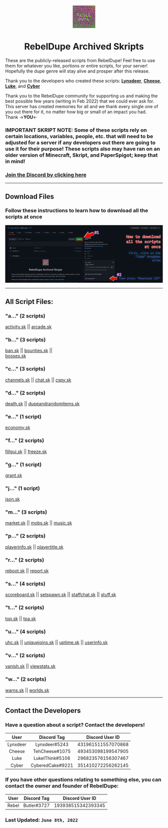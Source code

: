 <p align="center">
  <img src="https://raw.githubusercontent.com/CyberedCake/RDScripts/main/assets/RebelDupeLogo.png" />
</p>
<h1 align="center">RebelDupe Archived Skripts</h1>

These are the publicly-released scripts from RebelDupe! Feel free to use them for whatever you like, portions or 
entire scripts, for your server! Hopefully the dupe genre will stay alive and prosper after this release.

Thank you to the developers who created these scripts: **[Lynxdeer](#lynxdeer)**, **[Cheese](#cheese)**, **[Luke](#luke)**, and **[Cyber](#cyber)**     
           
Thank you to the RebelDupe community for supporting us and making the best possible few years (writing in Feb 2022) 
that we could ever ask for. This server has created memories for all and we thank every single one of you out there for it, no matter how big or small of an impact you had.          
Thank ->**YOU**<-

### IMPORTANT SKRIPT NOTE: Some of these scripts rely on certain locations, variables, people, etc. that will need to be adjusted for a server if any developers out there are going to use it for their purpose! These scripts also may have ran on an older version of Minecraft, Skript, and PaperSpigot; keep that in mind!

### [Join the Discord by clicking here](https://dsc.gg/rebeldupe)

---
## Download Files
### Follow these instructions to learn how to download all the scripts at once
![/Failed to load DownloadAllScripts.jpg](assets/DownloadAllScripts.jpg)

---

## All Script Files:

### "a..." (2 scripts)
[activity.sk](https://github.com/CyberedCake/RDScripts/blob/main/scripts/activity.sk) ||
[arcade.sk](https://github.com/CyberedCake/RDScripts/blob/main/scripts/arcade.sk)

### "b..." (3 scripts)
[ban.sk](https://github.com/CyberedCake/RDScripts/blob/main/scripts/ban.sk) ||
[bounties.sk](https://github.com/CyberedCake/RDScripts/blob/main/scripts/bounties.sk) ||          
[bosses.sk](https://github.com/CyberedCake/RDScripts/blob/main/scripts/bosses.sk)

### "c..." (3 scripts)
[channels.sk](https://github.com/CyberedCake/RDScripts/blob/main/scripts/channels.sk) ||
[chat.sk](https://github.com/CyberedCake/RDScripts/blob/main/scripts/chat.sk) ||
[cspy.sk](https://github.com/CyberedCake/RDScripts/blob/main/scripts/cspy.sk) 

### "d..." (2 scripts)
[death.sk](https://github.com/CyberedCake/RDScripts/blob/main/scripts/death.sk) ||
[dupeandrandomitems.sk](https://github.com/CyberedCake/RDScripts/blob/main/scripts/dupeandrandomitems.sk) 

### "e..." (1 script)
[economy.sk](https://github.com/CyberedCake/RDScripts/blob/main/scripts/economy.sk) 

### "f..." (2 scripts)
[fillgui.sk](https://github.com/CyberedCake/RDScripts/blob/main/scripts/fillgui.sk) ||
[freeze.sk](https://github.com/CyberedCake/RDScripts/blob/main/scripts/freeze.sk) 

### "g..." (1 script)
[grant.sk](https://github.com/CyberedCake/RDScripts/blob/main/scripts/grant.sk) 

### "j..." (1 script)
[json.sk](https://github.com/CyberedCake/RDScripts/blob/main/scripts/json.sk) 

### "m..." (3 scripts)
[market.sk](https://github.com/CyberedCake/RDScripts/blob/main/scripts/market.sk) ||
[mobs.sk](https://github.com/CyberedCake/RDScripts/blob/main/scripts/mobs.sk) ||
[music.sk](https://github.com/CyberedCake/RDScripts/blob/main/scripts/music.sk) 

### "p..." (2 scripts)
[playerinfo.sk](https://github.com/CyberedCake/RDScripts/blob/main/scripts/playerinfo.sk) ||
[playertitle.sk](https://github.com/CyberedCake/RDScripts/blob/main/scripts/playertitle.sk) 

### "r..." (2 scripts)
[reboot.sk](https://github.com/CyberedCake/RDScripts/blob/main/scripts/reboot.sk) ||
[report.sk](https://github.com/CyberedCake/RDScripts/blob/main/scripts/report.sk) 

### "s..." (4 scripts)
[scoreboard.sk](https://github.com/CyberedCake/RDScripts/blob/main/scripts/scoreboard.sk) ||
[setspawn.sk](https://github.com/CyberedCake/RDScripts/blob/main/scripts/setspawn.sk) ||
[staffchat.sk](https://github.com/CyberedCake/RDScripts/blob/main/scripts/staffchat.sk) ||
[stuff.sk](https://github.com/CyberedCake/RDScripts/blob/main/scripts/stuff.sk) 

### "t..." (2 scripts)
[top.sk](https://github.com/CyberedCake/RDScripts/blob/main/scripts/top.sk) ||
[tpa.sk](https://github.com/CyberedCake/RDScripts/blob/main/scripts/tpa.sk) 

### "u..." (4 scripts)
[uhc.sk](https://github.com/CyberedCake/RDScripts/blob/main/scripts/uhc.sk) ||
[uniquejoins.sk](https://github.com/CyberedCake/RDScripts/blob/main/scripts/uniquejoins.sk) ||
[uptime.sk](https://github.com/CyberedCake/RDScripts/blob/main/scripts/uptime.sk) ||
[userinfo.sk](https://github.com/CyberedCake/RDScripts/blob/main/scripts/userinfo.sk)

### "v..." (2 scripts)
[vanish.sk](https://github.com/CyberedCake/RDScripts/blob/main/scripts/vanish.sk) ||
[viewstats.sk](https://github.com/CyberedCake/RDScripts/blob/main/scripts/viewstats.sk)

### "w..." (2 scripts)
[warns.sk](https://github.com/CyberedCake/RDScripts/blob/main/scripts/warns.sk) ||
[worlds.sk](https://github.com/CyberedCake/RDScripts/blob/main/scripts/worlds.sk) 

---
<a name="lynxdeer"></a> <a name="cheese"></a> <a name="luke"></a> <a name="cyber"></a>

## Contact the Developers
### Have a question about a script? Contact the developers!
| User             | Discord Tag       | Discord User ID    |
| :--------------: | :-------------:   | :----------------: |
| Lynxdeer         | Lynxdeer#5243     | 431961511557070868 |
| Cheese           | TehCheese#1075    | 493453098199547905 |
| Luke             | LukeIThink#5106   | 296823576156307467 |
| Cyber            | CyberedCake#9221  | 351410272256262145 |

### If you have other questions relating to something else, you can contact the owner and founder of RebelDupe:
| User            | Discord Tag | Discord User ID    |
| :-------------: | :---------: | :----------------: |
| Rebel           | Butler#3727 | 193938515342393345 |

### Last Updated: `June 8th, 2022`
